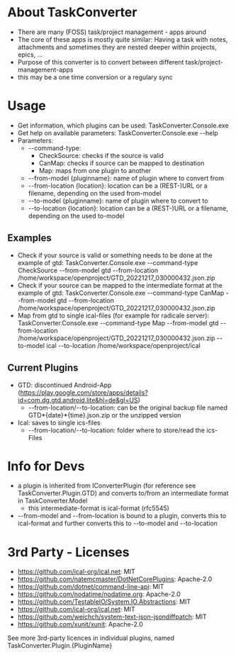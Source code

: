 # About TaskConverter

- There are many (FOSS) task/project management - apps around
- The core of these apps is mostly quite similar: Having a task with notes, attachments and sometimes they are nested deeper within projects, epics, ...
- Purpose of this converter is to convert between different task/project-management-apps
- this may be a one time conversion or a regulary sync

# Usage

- Get information, which plugins can be used: TaskConverter.Console.exe
- Get help on available parameters: TaskConverter.Console.exe --help
- Parameters:
  - --command-type:
    - CheckSource: checks if the source is valid
    - CanMap: checks if source can be mapped to destination
    - Map: maps from one plugin to another
  - --from-model {pluginname}: name of plugin where to convert from
  - --from-location {location}: location can be a (REST-)URL or a filename, depending on the used from-model
  - --to-model {pluginname}: name of plugin where to convert to
  - --to-location {location}: location can be a (REST-)URL or a filename, depending on the used to-model

## Examples

- Check if your source is valid or something needs to be done at the example of gtd: TaskConverter.Console.exe --command-type CheckSource --from-model gtd --from-location /home/workspace/openproject/GTD_20221217_030000432.json.zip
- Check if your source can be mapped to the intermediate format at the example of gtd: TaskConverter.Console.exe --command-type CanMap --from-model gtd --from-location /home/workspace/openproject/GTD_20221217_030000432.json.zip
- Map from gtd to single ical-files (for example for radicale server): TaskConverter.Console.exe --command-type Map --from-model gtd --from-location /home/workspace/openproject/GTD_20221217_030000432.json.zip --to-model ical --to-location /home/workspace/openproject/ical

## Current Plugins

- GTD: discontinued Android-App (https://play.google.com/store/apps/details?id=com.dg.gtd.android.lite&hl=de&gl=US)
  - --from-location/--to-location: can be the original backup file named GTD*{date}*{time}.json.zip or the unzipped version
- Ical: saves to single ics-files
  - --from-location/--to-location: folder where to store/read the ics-Files

# Info for Devs

- a plugin is inherited from IConverterPlugin (for reference see TaskConverter.Plugin.GTD) and converts to/from an intermediate format in TaskConverter.Model
   - this intermediate-format is ical-format (rfc5545)
- --from-model and --from-location is bound to a plugin, converts this to ical-format and further converts this to --to-model and --to-location

# 3rd Party - Licenses

- https://github.com/ical-org/ical.net: MIT
- https://github.com/natemcmaster/DotNetCorePlugins: Apache-2.0
- https://github.com/dotnet/command-line-api: MIT
- https://github.com/nodatime/nodatime.org: Apache-2.0
- https://github.com/TestableIO/System.IO.Abstractions: MIT
- https://github.com/ical-org/ical.net: MIT
- https://github.com/weichch/system-text-json-jsondiffpatch: MIT
- https://github.com/xunit/xunit: Apache-2.0

See more 3rd-party licences in individual plugins, named TaskConverter.Plugin.{PluginName}
